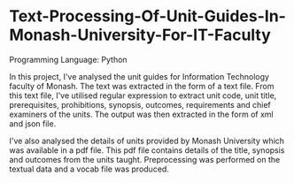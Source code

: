 # Text-Processing-Of-Unit-Guides-In-Monash-University-For-IT-Faculty



Programming Language: Python

In this project, I've analysed the unit guides for Information Technology faculty of Monash. The text was extracted in the form of a text file. From this text file, I've utilised regular expression to extract unit code, unit title, prerequisites, prohibitions, synopsis, outcomes, requirements and chief examiners of the units. The output was then extracted in the form of xml and json file. 

I've also analysed the details of units provided by Monash University which was available in a pdf file. This pdf file contains details of the title, synopsis and outcomes from the units taught. Preprocessing was performed on the textual data and a vocab file was produced.
